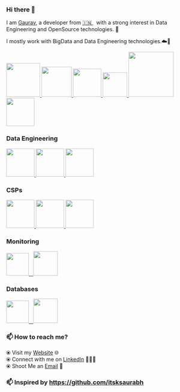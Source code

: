 ### Hi there 👋

<!--
**gogi2811/gauravnlotekar** is a ✨ _special_ ✨ repository because its `README.md` (this file) appears on your GitHub profile.
-->

I am [Gaurav](https://www.gauravnlotekar.online/), a developer from [🇮🇳 ](https://en.wikipedia.org/wiki/India)&nbsp; with a strong interest in Data Engineering and OpenSource technologies. 🎯

I mostly work with BigData and Data Engineering technologies.☁️🚀


<p float="left">
  <a href="https://python.org/" target="_blank" >
    <img src="https://raw.githubusercontent.com/gogi2811/gogi2811/master/assets/python.gif"  height="90" />
  </a>
  <a href="https://www.docker.com/" target="_blank" >
    <img src="https://raw.githubusercontent.com/gogi2811/gogi2811/master/assets/docker.gif"  height="80" /> 
  </a>
  <a href="https://kubernetes.io/" target="_blank" >
    <img src="https://raw.githubusercontent.com/gogi2811/gogi2811/master/assets/k8s.gif"  height="75" />
  </a>
  <a href="https://docs.gitlab.com/ee/ci/" target="_blank" >
    <img src="https://raw.githubusercontent.com/gogi2811/gogi2811/master/assets/cicd.gif"  height="65" />
  </a>
  <a href="https://www.terraform.io/" target="_blank" >
    <img src="https://raw.githubusercontent.com/gogi2811/gogi2811/master/assets/terraform.gif" width="120" />
  </a>
  <a href="https://www.pulumi.com/" target="_blank" >
    <img src="https://raw.githubusercontent.com/gogi2811/gogi2811/master/assets/pulumipus.svg"  height="75" />
  </a>
  
 </p>
  
### Data Engineering
<p float="left">
<a href="https://hadoop.apache.org/" target="_blank" >
    <img src="https://raw.githubusercontent.com/gogi2811/gogi2811/master/assets/hadoop.gif"  height="75" />
  </a>
  <a href="https://kafka.apache.org/" target="_blank" >
    <img src="https://raw.githubusercontent.com/gogi2811/gogi2811/master/assets/apache-kafka.png"  height="75" />
  </a>
   <a href="https://spark.apache.org/" target="_blank" >
    <img src="https://raw.githubusercontent.com/gogi2811/gogi2811/master/assets/spark.png"  height="75" />
  </a>
</p>

### CSPs
  
 <p float="left">
   <a href="https://aws.amazon.com/" target="_blank" >
      <img src="https://raw.githubusercontent.com/gogi2811/gogi2811/master/assets/aws.gif"  height="75" />
    </a>
  <a href="https://azure.microsoft.com/en-in/" target="_blank" >
    <img src="https://raw.githubusercontent.com/gogi2811/gogi2811/master/assets/azure.gif"  height="75" />
  </a>
    <a href="https://www.cloudfoundry.org/" target="_blank" >
    <img src="https://raw.githubusercontent.com/gogi2811/gogi2811/master/assets/cf.png"  height="75" />
  </a>
 </p>
  
### Monitoring
  
 <p float="left">
  <a href="https://grafana.com/" target="_blank" >
    <img src="https://raw.githubusercontent.com/gogi2811/gogi2811/master/assets/grafana.gif" height="60" />&nbsp;&nbsp;
  </a>
  <a href="https://prometheus.io/" target="_blank" >
    <img src="https://raw.githubusercontent.com/gogi2811/gogi2811/master/assets/prometheus.gif" height="65" />
  </a>

</p>

### Databases
  
 <p float="left">
  <a href="https://www.mongodb.com/" target="_blank" >
    <img src="https://raw.githubusercontent.com/gogi2811/gogi2811/master/assets/mongo.gif" height="60" />&nbsp;&nbsp;
  </a>
  <a href="https://druid.apache.org/" target="_blank" >
    <img src="https://raw.githubusercontent.com/gogi2811/gogi2811/master/assets/druid.jpeg" height="65" />
  </a>

</p>

### 📫 How to reach me? 

  ⦿ Visit my [Website](https://www.gauravnlotekar.online) 🌐 <br>
  ⦿ Connect with me on [LinkedIn](https://www.linkedin.com/in/gogi2811/) 👨🏻‍💻 <br>
  ⦿ Shoot Me an [Email](mailto:gauravnlotekar@gmail.com) 💌 <br>
  
### 📫 Inspired by  https://github.com/itsksaurabh
